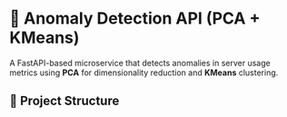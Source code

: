 # 🚨 Anomaly Detection API (PCA + KMeans)

A FastAPI-based microservice that detects anomalies in server usage metrics using **PCA** for dimensionality reduction and **KMeans** clustering.

## 📂 Project Structure
